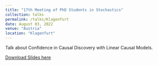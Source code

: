 ```yaml
---
title: "17th Meeting of PhD Students in Stochastics"
collection: talks
permalink: /talks/Klagenfurt
date: August 03, 2022
venue: "Austria"
location: "Klagenfurt"
---
```


Talk about Confidence in Causal Discovery with Linear Causal Models.

[Download Slides here](http://davidstrieder.github.io/files/klagenfurt_strieder.pdf)
